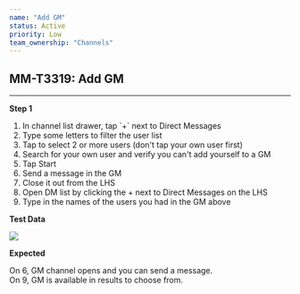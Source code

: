 ```yaml
---
name: "Add GM"
status: Active
priority: Low
team_ownership: "Channels"
---
```


## MM-T3319: Add GM

---

**Step 1**

1. In channel list drawer, tap \`+\` next to Direct Messages
2. Type some letters to filter the user list
3. Tap to select 2 or more users (don't tap your own user first)
4. Search for your own user and verify you can't add yourself to a GM
5. Tap Start
6. Send a message in the GM
7. Close it out from the LHS
8. Open DM list by clicking the + next to Direct Messages on the LHS
9. Type in the names of the users you had in the GM above

**Test Data**

[![](https://smartbear-tm4j-prod-us-west-2-attachment-rich-text.s3.us-west-2.amazonaws.com/embedded-f3277290f945470c4add5d21ef3dc7ca7b74388fc7152bfb6b99ae58c66a95a8-1607079620700-1607079620700.png)](http://%3Cimg%20src=%22https%3A//smartbear-tm4j-prod-us-west-2-attachment-rich-text.s3.us-west-2.amazonaws.com/embedded-f3277290f945470c4add5d21ef3dc7ca7b74388fc7152bfb6b99ae58c66a95a8-1597934956921-1597934956921.png%22%20class=%22fr-fic%20fr-dii%22%3E)

**Expected**

On 6, GM channel opens and you can send a message.\
On 9, GM is available in results to choose from.
